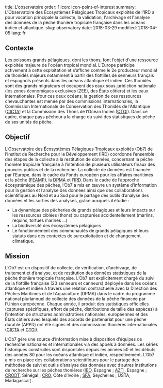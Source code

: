 ﻿title: L'observatoire
order: 1
icon: icon-point-of-interest
summary: L'Observatoire des Écosystèmes Pélagiques Tropicaux exploités de l'IRD a pour vocation principale la collecte, la validation, l'archivage et l'analyse des données de la pêche thonière tropicale française dans les océans indien et atlantique.
slug: observatory
date: 2018-03-29
modified: 2018-04-05
lang: fr

## Contexte
Les poissons grands pélagiques, dont les thons, font l'objet d'une ressource exploitée majeure de l'océan tropical mondial. L’Europe participe activement à cette exploitation et s’affiche comme le 2e producteur mondial de thonidés majeurs notamment à partir des flottilles de senneurs français et espagnols présents dans les océans atlantique et indien. Ces thonidés sont des grands migrateurs et occupent des eaux sous juridiction nationale (les zones économiques exclusives (ZEE), des États côtiers) et les eaux internationales. Pour ces deux océans, la gestion de ces ressources chevauchantes est menée par des commissions internationales, la Commission Internationale de Conservation des Thonidés de l’Atlantique ([CICTA][]) et la Commission des Thons de l’Océan Indien ([CTOI][]). Dans ce cadre, chaque pays pêcheur a la charge du suivi des statistiques de pêche de ses unités de pêche.

## Objectif

L’Observatoire des Écosystèmes Pélagiques Tropicaux exploités (Ob7) de l’Institut de Recherche pour le Développement (IRD) coordonne l’ensemble des étapes de la collecte à la restitution de données, concernant la pêche thonière tropicale française à l’intention de plusieurs utilisateurs finaux des pouvoirs publics et de la recherche.
La collecte de données est financée par l’Europe, dans le cadre du Fonds européen pour les affaires maritimes et la pêche ([FEAMP][]), la [DPMA][] et l’[IRD][].
Dans le cadre de l’approche écosystémique des pêches, l’Ob7 a mis en œuvre un système d’information pour la gestion et l’analyse des données ainsi que des collaborations scientifiques au Nord et au Sud pour le partage des outils d’analyse des données et les sorties des analyses, grâce auxquels il étudie :

- La dynamique des pêcheries de grands pélagiques et leurs impacts sur les ressources ciblées (thons) ou capturées accidentellement (marlins, requins, tortues marines ...)
- La biodiversité des écosystèmes pélagiques
- Le fonctionnement des communautés de grands pélagiques et leurs statuts dans des contextes de surexploitation et de changement climatique.


## Mission

L’Ob7 est un dispositif de collecte, de vérification, d’archivage, de traitement et d’analyse, et de restitution des données statistiques de la pêche thonière tropicale française. L’Ob7 est explicitement chargé du suivi de la flottille française (23 senneurs et canneurs) déployée dans les océans atlantique et indien à travers une relation contractuelle avec la Direction des Pêches Maritimes et de l’Aquaculture (DPMA) dans le cadre du programme national pluriannuel de collecte des données de la pêche financée par l’Union européenne. Chaque année, il produit des statistiques officielles (captures spécifiques, effort de pêche, distributions de taille des espèces) à l’intention de structures administratives nationales, européennes et des États côtiers avec lesquels des accords de partenariat pour une pêche durable (APPD) ont été signés et des commissions thonières internationales ([CICTA][] et [CTOI][]).

L’Ob7 gère une source d’information mise à disposition d’équipes de recherche nationales et internationales via des appels à données. Les séries historiques construites sont disponibles depuis les années 50 et les débuts des années 80 pour les océans atlantique et indien, respectivement. L’Ob7 a mis en place des collaborations scientifiques pour le partage des méthodes de suivi et outils d’analyse des données avec d’autres institutions de recherche sur les pêches thonières ([IEO][], Espagne ; [AZTI][], Espagne ; [CRODT][], Sénégal ; [CRO][], Côte d’Ivoire ; [SFA][], Seychelles ; USTA, Madagascar).


[IRD]: https://www.ird.fr
[FEAMP]: http://www.europe-en-france.gouv.fr/L-Europe-s-engage/Fonds-europeens-2014-2020/Politique-de-la-peche-et-des-affaires-maritimes/FEAMP
[DPMA]: http://agriculture.gouv.fr/peche-et-aquaculture
[CICTA]: http://new.iccat.int/fr/
[CTOI]: http://www.iotc.org/fr
[IEO]: http://www.ieo.es/
[AZTI]: http://www.azti.es/
[CRODT]: http://www.isra.sn/index.php?option=com_content&view=article&id=105&Itemid=81
[CRO]: http://www.cro-ci.net/
[SFA]: http://www.sfa.sc/


